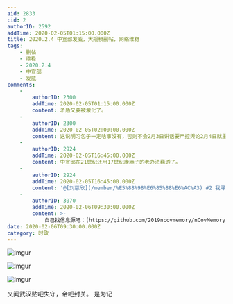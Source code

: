 ```yaml
---
aid: 2833
cid: 2
authorID: 2592
addTime: 2020-02-05T01:15:00.000Z
title: 2020.2.4 中宣部发威，大规模删帖，网络维稳
tags:
    - 删帖
    - 维稳
    - 2020.2.4
    - 中宣部
    - 发威
comments:
    -
        authorID: 2300
        addTime: 2020-02-05T01:15:00.000Z
        content: 矛盾又要被激化了。
    -
        authorID: 2300
        addTime: 2020-02-05T02:00:00.000Z
        content: 这说明习包子一定啥事没有，否则不会2月3日讲话要严控舆论2月4日就重拳出击了。
    -
        authorID: 2924
        addTime: 2020-02-05T16:45:00.000Z
        content: 中宣部在21世纪还用17世纪康麻子的老办法蠢透了。
    -
        authorID: 2924
        addTime: 2020-02-05T16:45:00.000Z
        content: '@[刘慈欣](/member/%E5%88%98%E6%85%88%E6%AC%A3) #2 我寻思这和习主席有啥关系？'
    -
        authorID: 3070
        addTime: 2020-02-06T09:30:00.000Z
        content: >-
            自己找信息源吧：[https://github.com/2019ncovmemory/nCovMemory](https://github.com/2019ncovmemory/nCovMemory)
date: 2020-02-06T09:30:00.000Z
category: 时政
---
```


![Imgur](https://i.imgur.com/bJsaFpE.jpg)

![Imgur](https://i.imgur.com/7TAMv4a.jpg)

![Imgur](https://i.imgur.com/2tEMtsm.jpg)

又闻武汉贴吧失守，帝吧封关。 是为记
